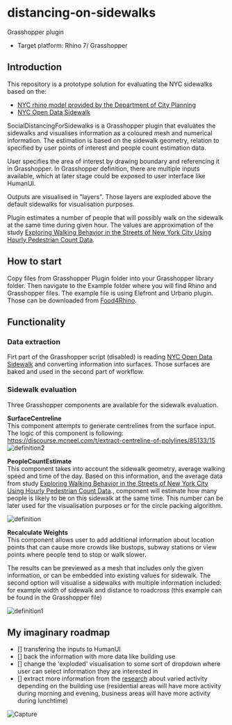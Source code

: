 # distancing-on-sidewalks

Grasshopper plugin
- Target platform: Rhino 7/ Grasshopper

## Introduction

This repository is a prototype solution for evaluating the NYC sidewalks based on the:
- [NYC rhino model provided by the Department of City Planning](https://www1.nyc.gov/site/planning/data-maps/open-data/dwn-nyc-3d-model-download.page)
- [NYC Open Data Sidewalk](https://data.cityofnewyork.us/City-Government/Sidewalk/vfx9-tbb6)

SocialDistancingForSidewalks is a Grasshopper plugin that evaluates the sidewalks and visualises information as a coloured mesh and numerical information. The estimation is based on the sidewalk geometry, relation to specified by user points of interest and people count estimation data.

User specifies the area of interest by drawing boundary and referencing it in Grasshopper. In Grasshopper definition, there are multiple inputs available, which at later stage could be exposed to user interface like HumanUI.

Outputs are visualised in "layers". Those layers are exploded above the default sidewalks for visualisation purposes.

Plugin estimates a number of people that will possibly walk on the sidewalk at the same time during given hour. The values are approximation of the study [Exploring Walking Behavior in the Streets of New York City Using Hourly Pedestrian Count Data](https://www.mdpi.com/2071-1050/12/19/7863/htm#fig_body_display_sustainability-12-07863-f002).

## How to start
Copy files from Grasshopper Plugin folder into your Grasshopper library folder. Then navigate to the Example folder where you will find Rhino and Grasshopper files.
The example file is using Elefront and Urbano plugin. Those can be downloaded from [Food4Rhino](https://www.food4rhino.com/en).

## Functionality<br />

### Data extraction<br />
Firt part of the Grasshopper script (disabled) is reading [NYC Open Data Sidewalk](https://data.cityofnewyork.us/City-Government/Sidewalk/vfx9-tbb6) and converting information into surfaces.
Those surfaces are baked and used in the second part of workflow.

### Sidewalk evaluation<br />
Three Grasshopper components are available for the sidewalk evaluation. 

**SurfaceCentreline**<br />
This component attempts to generate centrelines from the surface input. 
The logic of this component is following: https://discourse.mcneel.com/t/extract-centreline-of-polylines/85133/15
![definition2](https://user-images.githubusercontent.com/35227625/142051934-24c873e4-62ac-4bf3-8bbb-9f41e4f494f4.png)


**PeopleCountEstimate**<br />
This component takes into account the sidewalk geometry, average walking speed and time of the day. Based on this information, and the average data from study [Exploring Walking Behavior in the Streets of New York City Using Hourly Pedestrian Count Data](https://www.mdpi.com/2071-1050/12/19/7863/htm#fig_body_display_sustainability-12-07863-f002)., component will estimate how many people is likely to be on this sidewalk at the same time. This number can be later used for the visualisation purposes or for the circle packing algorithm.

![definition](https://user-images.githubusercontent.com/35227625/142049652-2a1da68b-3a20-45c2-b186-2baaf1e72f2a.png)

**Recalculate Weights**<br />
This component allows user to add additional information about location points that can cause more crowds like bustops, subway stations or view points where people tend to stop or walk slower. 

The results can be previewed as a mesh that includes only the given information, or can be embedded into existing values for sidewalk. The second option will visualise a sidewalks with multiple information included: for example width of sidewalk and distance to roadcross (this example can be found in the Grasshopper file)

![definition1](https://user-images.githubusercontent.com/35227625/142051776-6ce5be1a-d591-438f-bcf5-b0a3e12e63df.png)

## My imaginary roadmap
- [] transfering the inputs to HumanUI
- [] back the information with more data like building use
- [] change the 'exploded' visualisation to some sort of dropdown where user can select information they are interested in
- [] extract more information from the [research](https://www.mdpi.com/2071-1050/12/19/7863/htm#fig_body_display_sustainability-12-07863-f002) about varied activity depending on the building use (residential areas will have more activity during morning and evening, business areas will have more activity during lunchtime)

![Capture](https://user-images.githubusercontent.com/35227625/142054984-74206fa3-2f7d-4407-b8e1-e6cfff65e053.PNG)

